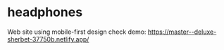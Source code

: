 # headphones
Web site using mobile-first design
check demo: https://master--deluxe-sherbet-37750b.netlify.app/
